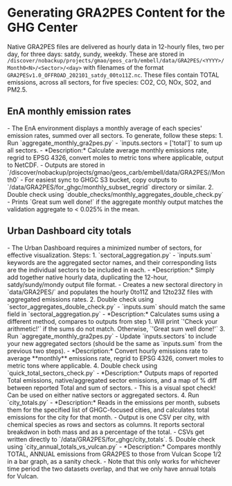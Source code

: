 <h1>Generating GRA2PES Content for the GHG Center</h1>

Native GRA2PES files are delivered as hourly data in 12-hourly files, two per day, for three days: satdy, sundy, weekdy. These are stored in 
`/discover/nobackup/projects/gmao/geos_carb/embell/data/GRA2PES/<YYYY>/Month0<N>/<Sector>/<day>`
with filenames of the format 
`GRA2PESv1.0_OFFROAD_202101_satdy_00to11Z.nc`.
These files contain TOTAL emissions, across all sectors, for five species: CO2, CO, NOx, SO2, and PM2.5. 

<h2>EnA monthly emission rates</h2>
- The EnA environment displays a monthly average of each species' emission rates, summed over all sectors. 
  To generate, follow these steps:
  1. Run `aggregate_monthly_gra2pes.py`
    - `inputs.sectors = ['total']` to sum up all sectors.
    - *Description:* Calculate average monthly emissions rate, regrid to EPSG 4326, convert moles to metric tons where applicable, output to NetCDF.
        - Outputs are stored in 
            `/discover/nobackup/projects/gmao/geos_carb/embell/data/GRA2PES/<YYYY>/Month0<N>`
        - For easiest sync to GHGC S3 bucket, copy outputs to 
            `/data/GRA2PES/for_ghgc/monthly_subset_regrid`
          directory or similar.
    2. Double check using 
            `double_checks/monthly_aggregates_double_check.py` 
        - Prints `Great sum well done!` if the aggregate monthly output matches the validation aggregate to < 0.025% in the mean.

<h2>Urban Dashboard city totals</h2>
- The Urban Dashboard requires a minimized number of sectors, for effective visualization. Steps:
    1. `sectoral_aggregation.py` 
        - `inputs.sum` keywords are the aggregated sector names, and their corresponding lists are the individual sectors to be included in each. 
        - *Description:* Simply add together native hourly data, duplicating the 12-hour, satdy/sundy/mondy output file format.
        - Creates a new sectoral directory in `data/GRA2PES/<year>` and populates the hourly 0to11Z and 12to23Z files with aggregated emissions rates.
    2. Double check using `sector_aggregates_double_check.py`
        - `inputs.sum` should match the same field in `sectoral_aggregation.py`
        - *Description:* Calculates sums using a different method, compares to outputs from step 1.
          Will print `'Check your arithmetic!'` if the sums do not match. 
          Otherwise, `'Great sum well done!'`
    3. Run `aggregate_monthly_gra2pes.py` 
        - Update `inputs.sectors` to include your new aggregated sectors (should be the same as `inputs.sum` from the previous two steps).
        - *Description:* Convert hourly emissions rate to average **monthly** emissions rate, regrid to EPSG 4326, convert moles to metric tons where applicable.
    4. Double check using `quick_total_sectors_check.py` 
        - *Description:* Outputs maps of reported Total emissions, native/aggregated sector emissions, and a map of % diff between reported Total and sum of sectors.
        - This is a visual spot check! Can be used on either native sectors or aggregated sectors.
    4. Run `city_totals.py` 
        - *Description:* Reads in the emissions per month, subsets them for the specified list of GHGC-focused cities, and calculates total emissions for the city for that month.
        - Output is one CSV per city, with chemical species as rows and sectors as columns. It reports sectoral breakdwon in both mass and as a percentage of the total.
        - CSVs get written directly to `/data/GRA2PES/for_ghgc/city_totals`.
    5. Double check using `city_annual_totals_vs_vulcan.py`
        - *Description:* Compares monthly TOTAL, ANNUAL emissions from GRA2PES to those from Vulcan Scope 1/2 in a bar graph, as a sanity check.
        - Note that this only works for whichever time period the two datasets overlap, and that we only have annual totals for Vulcan.
